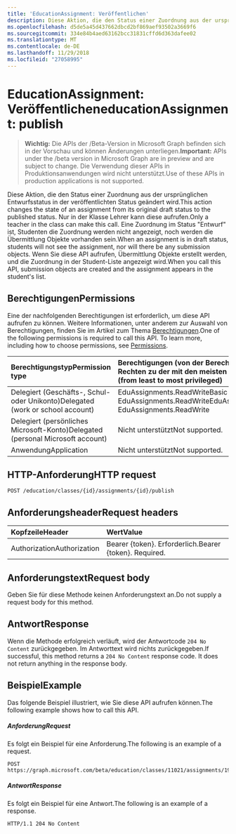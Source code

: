 ```yaml
---
title: 'EducationAssignment: Veröffentlichen'
description: Diese Aktion, die den Status einer Zuordnung aus der ursprünglichen Entwurfsstatus in der veröffentlichten Status geändert wird. Nur in der Klasse Lehrer kann diese aufrufen. Eine Zuordnung im Status "Entwurf" ist, Studenten die Zuordnung werden nicht angezeigt, noch werden die Übermittlung Objekte vorhanden sein. Wenn Sie diese API aufrufen, Übermittlung Objekte erstellt werden, und die Zuordnung in der Student-Liste angezeigt wird.
ms.openlocfilehash: d5de5a45d437662dbcd2bf869aef93502a3669f6
ms.sourcegitcommit: 334e84b4aed63162bcc31831cffd6d363dafee02
ms.translationtype: MT
ms.contentlocale: de-DE
ms.lasthandoff: 11/29/2018
ms.locfileid: "27058995"
---
```

# <a name="educationassignment-publish"></a><span data-ttu-id="e1231-106">EducationAssignment: Veröffentlichen</span><span class="sxs-lookup"><span data-stu-id="e1231-106">educationAssignment: publish</span></span>

> <span data-ttu-id="e1231-107">**Wichtig:** Die APIs der /Beta-Version in Microsoft Graph befinden sich in der Vorschau und können Änderungen unterliegen.</span><span class="sxs-lookup"><span data-stu-id="e1231-107">**Important:** APIs under the /beta version in Microsoft Graph are in preview and are subject to change.</span></span> <span data-ttu-id="e1231-108">Die Verwendung dieser APIs in Produktionsanwendungen wird nicht unterstützt.</span><span class="sxs-lookup"><span data-stu-id="e1231-108">Use of these APIs in production applications is not supported.</span></span>

<span data-ttu-id="e1231-109">Diese Aktion, die den Status einer Zuordnung aus der ursprünglichen Entwurfsstatus in der veröffentlichten Status geändert wird.</span><span class="sxs-lookup"><span data-stu-id="e1231-109">This action changes the state of an assignment from its original draft status to the published status.</span></span> <span data-ttu-id="e1231-110">Nur in der Klasse Lehrer kann diese aufrufen.</span><span class="sxs-lookup"><span data-stu-id="e1231-110">Only a teacher in the class can make this call.</span></span> <span data-ttu-id="e1231-111">Eine Zuordnung im Status "Entwurf" ist, Studenten die Zuordnung werden nicht angezeigt, noch werden die Übermittlung Objekte vorhanden sein.</span><span class="sxs-lookup"><span data-stu-id="e1231-111">When an assignment is in draft status, students will not see the assignment, nor will there be any submission objects.</span></span> <span data-ttu-id="e1231-112">Wenn Sie diese API aufrufen, Übermittlung Objekte erstellt werden, und die Zuordnung in der Student-Liste angezeigt wird.</span><span class="sxs-lookup"><span data-stu-id="e1231-112">When you call this API, submission objects are created and the assignment appears in the student's list.</span></span>

## <a name="permissions"></a><span data-ttu-id="e1231-113">Berechtigungen</span><span class="sxs-lookup"><span data-stu-id="e1231-113">Permissions</span></span>
<span data-ttu-id="e1231-p104">Eine der nachfolgenden Berechtigungen ist erforderlich, um diese API aufrufen zu können. Weitere Informationen, unter anderem zur Auswahl von Berechtigungen, finden Sie im Artikel zum Thema [Berechtigungen](/graph/permissions-reference).</span><span class="sxs-lookup"><span data-stu-id="e1231-p104">One of the following permissions is required to call this API. To learn more, including how to choose permissions, see [Permissions](/graph/permissions-reference).</span></span>

|<span data-ttu-id="e1231-116">Berechtigungstyp</span><span class="sxs-lookup"><span data-stu-id="e1231-116">Permission type</span></span>      | <span data-ttu-id="e1231-117">Berechtigungen (von der Berechtigung mit den wenigsten Rechten zu der mit den meisten Rechten)</span><span class="sxs-lookup"><span data-stu-id="e1231-117">Permissions (from least to most privileged)</span></span>              |
|:--------------------|:---------------------------------------------------------|
|<span data-ttu-id="e1231-118">Delegiert (Geschäfts-, Schul- oder Unikonto)</span><span class="sxs-lookup"><span data-stu-id="e1231-118">Delegated (work or school account)</span></span> |  <span data-ttu-id="e1231-119">EduAssignments.ReadWriteBasic EduAssignments.ReadWrite</span><span class="sxs-lookup"><span data-stu-id="e1231-119">EduAssignments.ReadWriteBasic, EduAssignments.ReadWrite</span></span>  |
|<span data-ttu-id="e1231-120">Delegiert (persönliches Microsoft-Konto)</span><span class="sxs-lookup"><span data-stu-id="e1231-120">Delegated (personal Microsoft account)</span></span> |  <span data-ttu-id="e1231-121">Nicht unterstützt</span><span class="sxs-lookup"><span data-stu-id="e1231-121">Not supported.</span></span>  |
|<span data-ttu-id="e1231-122">Anwendung</span><span class="sxs-lookup"><span data-stu-id="e1231-122">Application</span></span> | <span data-ttu-id="e1231-123">Nicht unterstützt</span><span class="sxs-lookup"><span data-stu-id="e1231-123">Not supported.</span></span> | 

## <a name="http-request"></a><span data-ttu-id="e1231-124">HTTP-Anforderung</span><span class="sxs-lookup"><span data-stu-id="e1231-124">HTTP request</span></span>
<!-- { "blockType": "ignored" } -->
```http
POST /education/classes/{id}/assignments/{id}/publish

```
## <a name="request-headers"></a><span data-ttu-id="e1231-125">Anforderungsheader</span><span class="sxs-lookup"><span data-stu-id="e1231-125">Request headers</span></span>
| <span data-ttu-id="e1231-126">Kopfzeile</span><span class="sxs-lookup"><span data-stu-id="e1231-126">Header</span></span>       | <span data-ttu-id="e1231-127">Wert</span><span class="sxs-lookup"><span data-stu-id="e1231-127">Value</span></span> |
|:---------------|:--------|
| <span data-ttu-id="e1231-128">Authorization</span><span class="sxs-lookup"><span data-stu-id="e1231-128">Authorization</span></span>  | <span data-ttu-id="e1231-p105">Bearer {token}. Erforderlich.</span><span class="sxs-lookup"><span data-stu-id="e1231-p105">Bearer {token}. Required.</span></span>  |

## <a name="request-body"></a><span data-ttu-id="e1231-131">Anforderungstext</span><span class="sxs-lookup"><span data-stu-id="e1231-131">Request body</span></span>
<span data-ttu-id="e1231-132">Geben Sie für diese Methode keinen Anforderungstext an.</span><span class="sxs-lookup"><span data-stu-id="e1231-132">Do not supply a request body for this method.</span></span>

## <a name="response"></a><span data-ttu-id="e1231-133">Antwort</span><span class="sxs-lookup"><span data-stu-id="e1231-133">Response</span></span>
<span data-ttu-id="e1231-p106">Wenn die Methode erfolgreich verläuft, wird der Antwortcode `204 No Content` zurückgegeben. Im Antworttext wird nichts zurückgegeben.</span><span class="sxs-lookup"><span data-stu-id="e1231-p106">If successful, this method returns a `204 No Content` response code. It does not return anything in the response body.</span></span>

## <a name="example"></a><span data-ttu-id="e1231-136">Beispiel</span><span class="sxs-lookup"><span data-stu-id="e1231-136">Example</span></span>
<span data-ttu-id="e1231-137">Das folgende Beispiel illustriert, wie Sie diese API aufrufen können.</span><span class="sxs-lookup"><span data-stu-id="e1231-137">The following example shows how to call this API.</span></span>
##### <a name="request"></a><span data-ttu-id="e1231-138">Anforderung</span><span class="sxs-lookup"><span data-stu-id="e1231-138">Request</span></span>
<span data-ttu-id="e1231-139">Es folgt ein Beispiel für eine Anforderung.</span><span class="sxs-lookup"><span data-stu-id="e1231-139">The following is an example of a request.</span></span>
<!-- {
  "blockType": "request",
  "name": "educationassignment_publish"
}-->
```http
POST https://graph.microsoft.com/beta/education/classes/11021/assignments/19002/publish
```

##### <a name="response"></a><span data-ttu-id="e1231-140">Antwort</span><span class="sxs-lookup"><span data-stu-id="e1231-140">Response</span></span>
<span data-ttu-id="e1231-141">Es folgt ein Beispiel für eine Antwort.</span><span class="sxs-lookup"><span data-stu-id="e1231-141">The following is an example of a response.</span></span> 

<!-- {
  "blockType": "response",
  "truncated": true,
  "@odata.type": "microsoft.graph.educationAssignment"
} -->
```http
HTTP/1.1 204 No Content
```

<!-- uuid: 8fcb5dbc-d5aa-4681-8e31-b001d5168d79
2015-10-25 14:57:30 UTC -->
<!-- {
  "type": "#page.annotation",
  "description": "educationAssignment: publish",
  "keywords": "",
  "section": "documentation",
  "tocPath": ""
}-->
